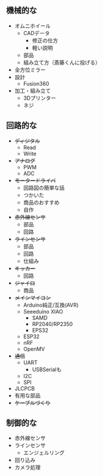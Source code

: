## 機械的な
- オムニホイール
	- CADデータ
		- 修正の仕方
		- 軽い説明
	- 部品
	- 組み立て方（斎藤くんに投げる）
- 全方位ミラー
- 設計
	- Fusion360
- 加工・組み立て
	- 3Dプリンター
	- ネジ

## 回路的な
- ~~ディジタル~~
	- Read
	- Write
- ~~アナログ~~
	- PWM
	- ADC
- ~~モータードライバ~~
	- 回路図の簡単な話
	- つかいた
	- 商品のおすすめ
	- 自作
- ~~赤外線センサ~~
	- 部品
	- 回路
- ~~ラインセンサ~~
	- 部品
	- 回路
	- 仕組み
- ~~キッカー~~
	- 回路
- ~~ジャイロ~~
	- 商品
- ~~メインマイコン~~
	- Arduino純正/互換(AVR)
	- Seeeduino XIAO
		- SAMD
		- RP2040/RP2350
		- EPS32
	- ESP32
	- nRF
	- OpenMV
- ~~通信~~
	- UART
		- USBSerialも
	- I2C
	- SPI
- JLCPCB
- 有用な部品
- ~~ケーブルづくり~~

## 制御的な
- 赤外線センサ
- ラインセンサ
	- エンジェルリング
- 回り込み
- カメラ処理


